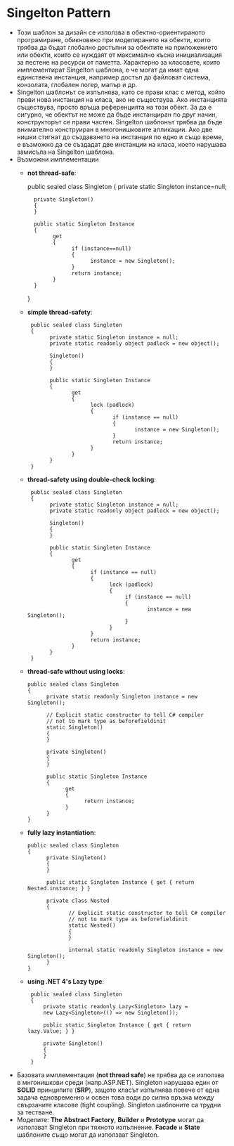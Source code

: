 # Singelton Pattern
  *   Този шаблон за дизайн се използва в обектно-ориентираното програмиране, обикновено при моделирането на обекти, които трябва да бъдат глобално достъпни за обектите на приложението или обекти, които се нуждаят от максимално късна инициализация за пестене на ресурси от паметта. Характерно за класовете, които имплементират Singelton шаблона, е че могат да имат една единствена инстанция, например достъп до файловат система, конзолата, глобален логер, мапър и др.
  *   Singelton шаблонът се изпълнява, като се прави клас с метод, който прави нова инстанция на класа, ако не съществува. Ако инстанцията съществува, просто връща референцията на този обект. За да е сигурно, че обектът не може да бъде инстанциран по друг начин, конструкторът се прави частен. Singelton шаблонът трябва да бъде внимателно конструиран в многонишковите апликации. Ако две нишки стигнат до създаването на инстанция по едно и също време, е възможно да се създадат две инстанции на класа, което нарушава замисъла на Singelton шаблона. 
  *   Възможни имплементации
      *   __not thread-safe__:
        
             public sealed class Singleton
             {
                private static Singleton instance=null;

                private Singleton()
                {
                }

                public static Singleton Instance
                {
                      get
                      {
                            if (instance==null)
                            {
                                  instance = new Singleton();
                            }
                            return instance;
                      }
                }
             }
      * __simple thread-safety__:
           
             public sealed class Singleton
             {
                   private static Singleton instance = null;
                   private static readonly object padlock = new object();

                   Singleton()
                   {
                   }

                   public static Singleton Instance
                   {
                          get
                          {
                                lock (padlock)
                                {
                                       if (instance == null)
                                       {
                                              instance = new Singleton();
                                       }
                                       return instance;
                                }
                          }
                   }
             }
      * __thread-safety using double-check locking__:
      
             public sealed class Singleton
             {
                   private static Singleton instance = null;
                   private static readonly object padlock = new object();

                   Singleton()
                   {
                   }

                   public static Singleton Instance
                   {
                          get
                          {
                                if (instance == null)
                                {
                                      lock (padlock)
                                      {
                                           if (instance == null)
                                           {
                                                  instance = new Singleton();
                                           }
                                      }
                                }
                                return instance;
                          }
                   }
             }
      *  __thread-safe without using locks__:
     
             public sealed class Singleton
             {
                   private static readonly Singleton instance = new Singleton();

                   // Explicit static constructor to tell C# compiler
                   // not to mark type as beforefieldinit
                   static Singleton()
                   {
                   }

                   private Singleton()
                   {
                   }

                   public static Singleton Instance
                   {
                         get
                         {
                               return instance;
                         }
                   }
             }
      *  __fully lazy instantiation__:
      
             public sealed class Singleton
             {
                   private Singleton()
                   {
                   }

                   public static Singleton Instance { get { return Nested.instance; } }
        
                   private class Nested
                   {
                          // Explicit static constructor to tell C# compiler
                          // not to mark type as beforefieldinit
                          static Nested()
                          {
                          }

                          internal static readonly Singleton instance = new Singleton();
                   }
             } 
      * __using .NET 4's Lazy<T> type__:
      
             public sealed class Singleton
             {
                 private static readonly Lazy<Singleton> lazy =
                 new Lazy<Singleton>(() => new Singleton());
    
                 public static Singleton Instance { get { return lazy.Value; } }

                 private Singleton()
                 {
                 }
             }
  *   Базовата имплементация (__not thread safe__) не трябва да се използва в мнгонишкови среди (напр.ASP.NET). Singleton нарушава един от __SOLID__ принципите (__SRP__), защото класът изпълнява повече от една задача едновременно и освен това води до силна връзка между свързаните класове (tight coupling). Singleton шаблоните са трудни за тестване.
  *   Моделите: __The Abstract Factory__, __Builder__ и __Prototype__ могат да използват Singleton при тяхното изпълнение. __Facade__ и __State__ шаблоните също могат да използват Singleton.
